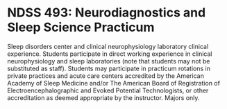 # NDSS 493: Neurodiagnostics and Sleep Science Practicum

Sleep disorders center and clinical neurophysiology laboratory clinical experience. Students participate in direct working experience in clinical neurophysiology and sleep laboratories (note that students may not be substituted as staff). Students may participate in practicum rotations in private practices and acute care centers accredited by the American Academy of Sleep Medicine and/or The American Board of Registration of Electroencephalographic and Evoked Potential Technologists, or other accreditation as deemed appropriate by the instructor. Majors only.